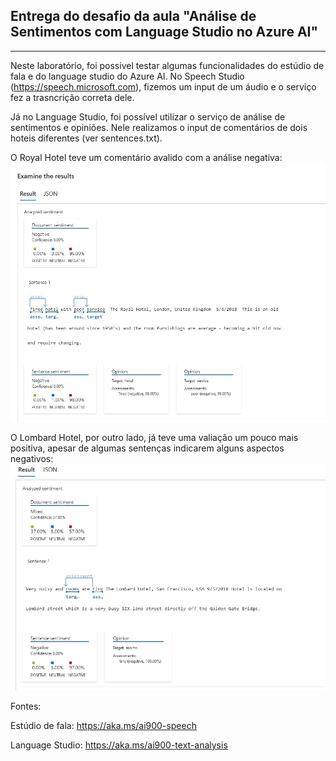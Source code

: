  ## Entrega do desafio da aula "Análise de Sentimentos com Language Studio no Azure AI" 
 ---

 Neste laboratório, foi possivel testar algumas funcionalidades do estúdio de fala e do language studio do Azure AI.
 No Speech Studio (https://speech.microsoft.com), fizemos um input de um áudio e o serviço fez a trasncrição correta dele.

 Já no Language Studio, foi possível utilizar o serviço de análise de sentimentos e opiniões. Nele realizamos o input de comentários de dois hoteis diferentes (ver sentences.txt).

 O Royal Hotel teve um comentário avalido com a análise negativa:
 ![](assets/royal_hotel_result.jpg)

 O Lombard Hotel, por outro lado, já teve uma valiação um pouco mais positiva, apesar de algumas sentenças indicarem alguns aspectos negativos:
 ![](assets/lombard_hotel_result.jpg)


Fontes:

Estúdio de fala: https://aka.ms/ai900-speech

Language Studio: https://aka.ms/ai900-text-analysis
